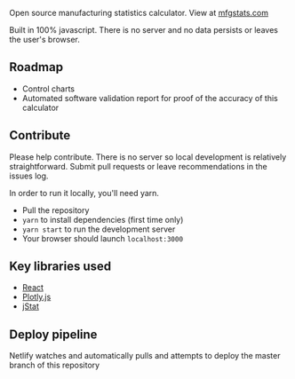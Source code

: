 Open source manufacturing statistics calculator. View at [mfgstats.com](https://mfgstats.com)

Built in 100% javascript. There is no server and no data persists or leaves the user's browser.

## Roadmap

- Control charts
- Automated software validation report for proof of the accuracy of this calculator

## Contribute

Please help contribute. There is no server so local development is relatively straightforward. Submit pull requests or leave recommendations in the issues log.

In order to run it locally, you'll need yarn.
- Pull the repository
- `yarn` to install dependencies (first time only)
- `yarn start` to run the development server
- Your browser should launch `localhost:3000`

## Key libraries used

- [React](https://reactjs.org/)
- [Plotly.js](https://plotly.com/javascript/)
- [jStat](https://github.com/jstat/jstat)

## Deploy pipeline

Netlify watches and automatically pulls and attempts to deploy the master branch of this repository
